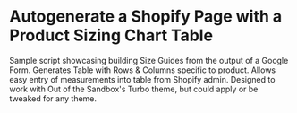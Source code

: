 # Autogenerate a Shopify Page with a Product Sizing Chart Table

Sample script showcasing building Size Guides from the output of a Google Form. Generates Table with Rows & Columns specific to product. Allows easy entry of measurements into table from Shopify admin. Designed to work with Out of the Sandbox's Turbo theme, but could apply or be tweaked for any theme.